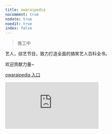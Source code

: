 ```yaml
---
title: owaraipedia
nocomment: true
nodate: true
noedit: true
index: false
---
```





> 施工中

艺人，综艺节目，致力打造全面的搞笑艺人百科全书。

欢迎贡献力量~

[owaraipedia 入口](https://owaraipedia.netlify.com/)



<div class ="resp-container">
<!--     <iframe class="testiframe" src="//player.bilibili.com/player.html?aid=30574862"", scrolling="no", allowfullscreen="true" > </iframe> -->
    <iframe class="testiframe" src="https://www.fantasy.tv/videoAd/videoAd.html?id=2103781&channelId=0&code=ca34560415ad6cfe3e885a228c21dc55" frameborder=0 allowfullscreen allowfullscreen="true" >
    </iframe>


</div>


<!-- <div class ="resp-container">
<iframe class="testiframe" src="//player.bilibili.com/player.html?aid=30574862"", scrolling="no", allowfullscreen="true" > </iframe>
</div>
 -->
<!--
<div class="vcontainer">  <iframe class="video" src="//www.bilibili.com/blackboard/player.html?aid=',aid,
" width="100%" height="500" frameborder="0" allowfullscreen="allowfullscreen"></iframe></div>' -->
